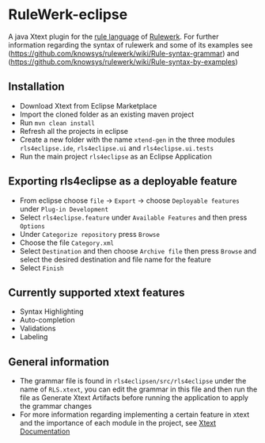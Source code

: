 # RuleWerk-eclipse


A java Xtext plugin for the [rule language](https://github.com/knowsys/rulewerk/wiki#rule-language) of [Rulewerk](https://github.com/knowsys/rulewerk). For further information regarding the syntax of rulewerk and some of its examples see (https://github.com/knowsys/rulewerk/wiki/Rule-syntax-grammar) and (https://github.com/knowsys/rulewerk/wiki/Rule-syntax-by-examples) 

Installation
------------
* Download Xtext from Eclipse Marketplace
* Import the cloned folder as an existing maven project
* Run ```mvn clean install```
* Refresh all the projects in eclipse
* Create a new folder with the name ```xtend-gen``` in the three modules ```rls4eclipse.ide```, ```rls4eclipse.ui``` and ```rls4eclipse.ui.tests```
* Run the main project ```rls4eclipse``` as an Eclipse Application

Exporting rls4eclipse as a deployable feature
------------
* From eclipse choose ```file``` -> ```Export``` -> choose ```Deployable features``` under ```Plug-in Development```
* Select ```rls4eclipse.feature``` under ```Available Features``` and then press ```Options```
* Under ```Categorize repository``` press ```Browse```
* Choose the file ```Category.xml```
* Select ```Destination``` and then choose ```Archive file``` then press ```Browse``` and select the desired destination and file name for the feature
* Select ```Finish```


Currently supported xtext features
------------
* Syntax Highlighting
* Auto-completion
* Validations
* Labeling

General information
------------

* The grammar file is found in ```rls4eclipsen/src/rls4eclipse``` under the name of ```RLS.xtext```, you can edit the grammar in this file and then run the file as Generate Xtext Artifacts before running the application to apply the grammar changes
* For more information regarding implementing a certain feature in xtext and the importance of each module in the project, see [Xtext Documentation](https://www.eclipse.org/Xtext/documentation/310_eclipse_support.html)
